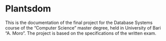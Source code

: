 # Plantsdom

This is the documentation of the final project for the Database Systems course of the “Computer Science” master degree, held in University of Bari “A. Moro”. The project is based on the specifications of the written exam. 
